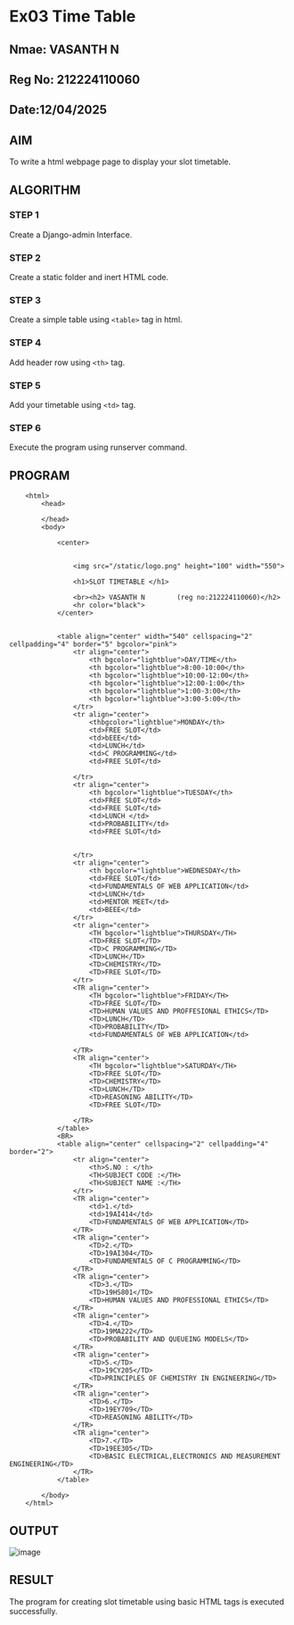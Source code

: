 # Ex03 Time Table
## Nmae: VASANTH N
## Reg No: 212224110060
## Date:12/04/2025

## AIM
To write a html webpage page to display your slot timetable.

## ALGORITHM
### STEP 1
Create a Django-admin Interface.

### STEP 2
Create a static folder and inert HTML code.

### STEP 3
Create a simple table using ```<table>``` tag in html.

### STEP 4
Add header row using ```<th>``` tag.

### STEP 5
Add your timetable using ```<td>``` tag.

### STEP 6
Execute the program using runserver command.

## PROGRAM
        <html>
            <head>
                
            </head>
            <body>
                
                <center>
                    
                    
                    <img src="/static/logo.png" height="100" width="550">
                    
                    <h1>SLOT TIMETABLE </h1>
        
                    <br><h2> VASANTH N        (reg no:212224110060)</h2>
                    <hr color="black">
                </center>
                
                
                <table align="center" width="540" cellspacing="2" cellpadding="4" border="5" bgcolor="pink">
                    <tr align="center">
                        <th bgcolor="lightblue">DAY/TIME</th>
                        <th bgcolor="lightblue">8:00-10:00</th>
                        <th bgcolor="lightblue">10:00-12:00</th>
                        <th bgcolor="lightblue">12:00-1:00</th>
                        <th bgcolor="lightblue">1:00-3:00</th>
                        <th bgcolor="lightblue">3:00-5:00</th>
                    </tr>
                    <tr align="center">
                        <thbgcolor="lightblue">MONDAY</th>
                        <td>FREE SLOT</td>
                        <td>bEEE</td>
                        <td>LUNCH</td>
                        <td>C PROGRAMMING</td>
                        <td>FREE SLOT</td>
                        
                    </tr>
                    <tr align="center">
                        <th bgcolor="lightblue">TUESDAY</th>
                        <td>FREE SLOT</td>
                        <td>FREE SLOT</td>
                        <td>LUNCH </td>
                        <td>PROBABILITY</td>
                        <td>FREE SLOT</td>
                        
                        
                    </tr>
                    <tr align="center">
                        <th bgcolor="lightblue">WEDNESDAY</th>
                        <td>FREE SLOT</td>
                        <td>FUNDAMENTALS OF WEB APPLICATION</td>
                        <td>LUNCH</td>
                        <td>MENTOR MEET</td>
                        <td>BEEE</td>
                    </tr>
                    <tr align="center">
                        <TH bgcolor="lightblue">THURSDAY</TH>
                        <TD>FREE SLOT</TD>
                        <TD>C PROGRAMMING</TD>
                        <TD>LUNCH</TD>
                        <TD>CHEMISTRY</TD>
                        <TD>FREE SLOT</TD>
                    </tr>
                    <TR align="center">
                        <TH bgcolor="lightblue">FRIDAY</TH>
                        <TD>FREE SLOT</TD>
                        <TD>HUMAN VALUES AND PROFFESIONAL ETHICS</TD>
                        <TD>LUNCH</TD>
                        <TD>PROBABILITY</TD>
                        <td>FUNDAMENTALS OF WEB APPLICATION</td>
        
                    </TR>
                    <TR align="center">
                        <TH bgcolor="lightblue">SATURDAY</TH>
                        <TD>FREE SLOT</TD>
                        <TD>CHEMISTRY</TD>
                        <TD>LUNCH</TD>
                        <TD>REASONING ABILITY</TD>
                        <TD>FREE SLOT</TD>
        
                    </TR>
                </table>
                <BR>
                <table align="center" cellspacing="2" cellpadding="4" border="2">
                    <tr align="center">
                        <th>S.NO : </th>
                        <TH>SUBJECT CODE :</TH>
                        <TH>SUBJECT NAME :</TH>
                    </tr>
                    <TR align="center">
                        <td>1.</td>
                        <td>19AI414</td>
                        <TD>FUNDAMENTALS OF WEB APPLICATION</TD>
                    </TR>
                    <TR align="center">
                        <TD>2.</TD>
                        <TD>19AI304</TD>
                        <TD>FUNDAMENTALS OF C PROGRAMMING</TD>
                    </TR>
                    <TR align="center">
                        <TD>3.</TD>
                        <TD>19HS801</TD>
                        <TD>HUMAN VALUES AND PROFESSIONAL ETHICS</TD>
                    </TR>
                    <TR align="center">
                        <TD>4.</TD>
                        <TD>19MA222</TD>
                        <TD>PROBABILITY AND QUEUEING MODELS</TD>
                    </TR>
                    <TR align="center">
                        <TD>5.</TD>
                        <TD>19CY205</TD>
                        <TD>PRINCIPLES OF CHEMISTRY IN ENGINEERING</TD>
                    </TR>
                    <TR align="center">
                        <TD>6.</TD>
                        <TD>19EY709</TD>
                        <TD>REASONING ABILITY</TD>
                    </TR>
                    <TR align="center">
                        <TD>7.</TD>
                        <TD>19EE305</TD>
                        <TD>BASIC ELECTRICAL,ELECTRONICS AND MEASUREMENT ENGINEERING</TD>
                    </TR>
                </table>
                
            </body>
        </html>

## OUTPUT
![image](https://github.com/user-attachments/assets/8355b4e1-9f98-4b9b-8214-d292d8cf3e2d)



## RESULT
The program for creating slot timetable using basic HTML tags is executed successfully.
